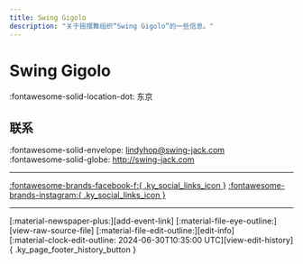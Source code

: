 ```yaml
---
title: Swing Gigolo
description: "关于摇摆舞组织“Swing Gigolo”的一些信息。"
---
```


# Swing Gigolo

:fontawesome-solid-location-dot: 东京  


## 联系

:fontawesome-solid-envelope: <lindyhop@swing-jack.com>  
:fontawesome-solid-globe: <http://swing-jack.com>  

---

 [:fontawesome-brands-facebook-f:{ .ky_social_links_icon }](https://www.facebook.com/swinggigolo) [:fontawesome-brands-instagram:{ .ky_social_links_icon }](https://instagram.com/amorehirosuke)

---

<div class="ky_page_footer" markdown>
<div class="ky_page_footer_trailing" markdown="span">
[:material-newspaper-plus:][add-event-link]
[:material-file-eye-outline:][view-raw-source-file]
[:material-file-edit-outline:][edit-info]
</div>
<div class="ky_page_footer_leading" markdown="span">
[:material-clock-edit-outline: 2024-06-30T10:35:00 UTC][view-edit-history]{ .ky_page_footer_history_button }
</div>
</div>

[add-event-link]: https://github.com/swingdance/events/issues/new?assignees=&labels=add+event&projects=&template=02-add_entity.yml&title=Add%20Event%3A%20ja_JP%20%E2%80%A2%20%3CName%3E&region=ja_JP&province=Tokyo&city=Tokyo&org_id=swing-gigolo "添加活动"
[view-raw-source-file]: https://github.com/swingdance/orgs/blob/main/ja_JP/swing-gigolo.json "查看原始源文件"
[edit-info]: https://github.com/swingdance/orgs/issues/new?assignees=&labels=update+org&projects=&template=03-update_entity.yml&title=Update%20Org%3A%20ja_JP%20%E2%80%A2%20Swing%20Gigolo&region=ja_JP&id=swing-gigolo&name=Swing%20Gigolo "编辑信息"

[view-edit-history]: https://github.com/swingdance/orgs/commits/main/ja_JP/swing-gigolo.json "查看编辑历史"
